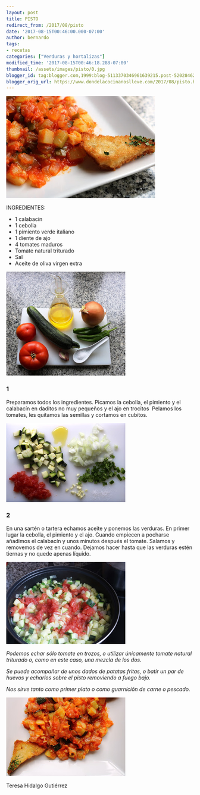 ```yaml
---
layout: post
title: PISTO
redirect_from: /2017/08/pisto
date: '2017-08-15T00:46:00.000-07:00'
author: bernardo
tags:
- recetas
categories: ["Verduras y hortalizas"]
modified_time: '2017-08-15T00:46:18.288-07:00'
thumbnail: /assets/images/pisto/0.jpg
blogger_id: tag:blogger.com,1999:blog-5113370346961639215.post-5202846291817045090
blogger_orig_url: https://www.dondelacocinanoslleve.com/2017/08/pisto.html
---
```


![](/assets/images/pisto/0.jpg)

  
INGREDIENTES:
* 1 calabacín
* 1 cebolla
* 1 pimiento verde italiano
* 1 diente de ajo
* 4 tomates maduros
* Tomate natural triturado
* Sal
* Aceite de oliva virgen extra  

![](/assets/images/pisto/1.jpg)

  

### 1

Preparamos todos los ingredientes. Picamos la cebolla, el pimiento y el calabacín en daditos no muy pequeños y el ajo en trocitos  Pelamos los tomates, les quitamos las semillas y cortamos en cubitos.  

![](/assets/images/pisto/2.jpg)

  

### 2

En una sartén o tartera echamos aceite y ponemos las verduras. En primer lugar la cebolla, el pimiento y el ajo. Cuando empiecen a pocharse añadimos el calabacín y unos minutos después el tomate. Salamos y removemos de vez en cuando. Dejamos hacer hasta que las verduras estén tiernas y no quede apenas líquido.  

![](/assets/images/pisto/3.jpg)

  

_Podemos echar sólo tomate en trozos, o utilizar únicamente tomate natural triturado o, como en este caso, una mezcla de los dos._

_Se puede acompañar de unos dados de patatas fritas, o batir un par de huevos y echarlos sobre el pisto removiendo a fuego bajo._

_Nos sirve tanto como primer plato o como guarnición de carne o pescado._

![](/assets/images/pisto/4.jpg)

  

  
Teresa Hidalgo Gutiérrez
